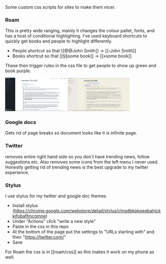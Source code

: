 Some custom css scripts for sites to make them nicer.

### Roam
This is pretty wide ranging, mainly it changes the colour pallet, fonts, and has a host of conditional highlighting. I've used keyboard shortcuts 
to quickly get books and people to highlight differently.
* People shortcut so that [[@@John Smith]] →  [[›John Smith]] 
* Books shortcut so that [[§§some book]] → [[»some book]] 

These then trigger rules in the css file to get people to show up green and book purple.

<img width="40%" src="screenshots/roam_before.png" /><img width="40%" src="screenshots/roam_after.png" />



### Google docs
Gets rid of page breaks so document looks like it is infinite page.

### Twitter
removes entire right hand side so you don't have trending news, follow suggestions etc. Also removes some icons from the left menu 
I never used. Honestly getting rid of trending news is the best upgrade to my twitter experience.

### Stylus
I use stylus for my twitter and google doc themes.
* Install stylus (https://chrome.google.com/webstore/detail/stylus/clngdbkpkpeebahjckkjfobafhncgmne)
* Under "Actions" click "write a new style"
* Paste in the css in this repo
* At the bottom of the page put the settings to "URLs starting with" and then "https://twitter.com/"
* Save 

For Roam the css is in [[roam/css]] as this makes it work on my phone as well. 
